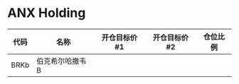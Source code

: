# ANX Holding

| 代码 | 名称 | 开仓目标价#1 | 开仓目标价#2 | 仓位比例 |
| ---- | ---- | ------------ | ------------ | -------- |
| BRKb | 伯克希尔哈撒韦B | 